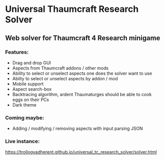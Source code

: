# Universal Thaumcraft Research Solver
## Web solver for Thaumcraft 4 Research minigame

### Features:
* Drag and drop GUI
* Aspects from Thaumcraft addons / other mods
* Ability to select or unselect aspects one does the solver want to use
* Abilty to select or unselect aspects by addon / mod
* Mobile support
* Aspect search-box
* Backtracing algorithm, ardent Thaumaturges should be able to cook eggs on their PCs
* Dark theme

### Coming maybe:
* Adding / modifying / removing aspects with input parsing JSON

### Live instance:
https://trollogyadherent.github.io/universal_tc_research_solver/solver.html
